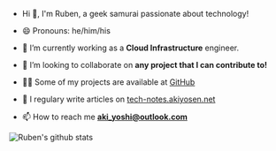 - Hi 👋, I'm Ruben, a geek samurai passionate about technology!

- 😄 Pronouns: he/him/his

- 🔭 I’m currently working as a **Cloud Infrastructure** engineer.

- 👯 I’m looking to collaborate on **any project that I can contribute to!**

- 👨‍💻 Some of my projects are available at [GitHub](https://github.com/ruben-rodriguez)

- 📝 I regulary write articles on [tech-notes.akiyosen.net](https://tech-notes.akiyosen.net/)

- 📫 How to reach me **aki_yoshi@outlook.com**

![Ruben's github stats](https://github-readme-stats.vercel.app/api?username=ruben-rodriguez&theme=chartreuse-dark&show_icons=true)

